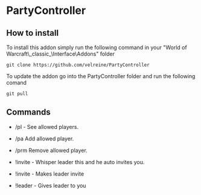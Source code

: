 # PartyController
## How to install
To install this addon simply run the following command in your "World of Warcraft\\\_classic\_\Interface\Addons" folder

`git clone https://github.com/velreine/PartyController`

To update the addon go into the PartyController folder and run the following comand

`git pull`



## Commands
* /pl - See allowed players.
* /pa <playername> Add allowed player.
* /prm <playername> Remove allowed player.

* !invite - Whisper leader this and he auto invites you.
* !invite <playername> - Makes leader invite <playername>
* !leader - Gives leader to you
